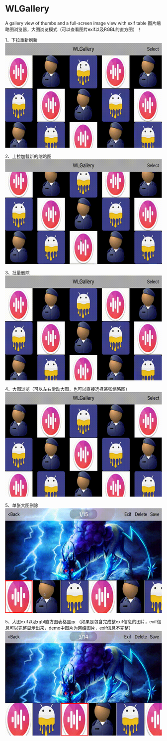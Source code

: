# WLGallery
A gallery view of thumbs  and a full-screen image view with exif table
图片缩略图浏览器，大图浏览模式（可以查看图片exif以及RGBL的直方图）！


1、下拉重新刷新
![image](https://github.com/fallune/WLGallery/blob/master/screenphoto/down_fresh.gif)   

2、上拉加载新的缩略图
![image](https://github.com/fallune/WLGallery/blob/master/screenphoto/up_fresh.gif)   

3、批量删除
![image](https://github.com/fallune/WLGallery/blob/master/screenphoto/deletes.gif)   

4、大图浏览（可以左右滑动大图，也可以直接选择某张缩略图）
![image](https://github.com/fallune/WLGallery/blob/master/screenphoto/left_right.gif)   

5、单张大图删除
![image](https://github.com/fallune/WLGallery/blob/master/screenphoto/delete.gif)   

5、大图exif以及rgbl直方图表格显示 （如果是包含完成整exif信息的图片，exif信息可以完整显示出来，demo中图片为网络图片，exif信息不完整）
![image](https://github.com/fallune/WLGallery/blob/master/screenphoto/exif.gif)   
